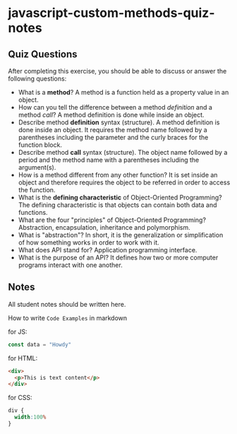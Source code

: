 # javascript-custom-methods-quiz-notes

## Quiz Questions

After completing this exercise, you should be able to discuss or answer the following questions:

- What is a **method**?
A method is a function held as a property value in an object.
- How can you tell the difference between a method
_definition_ and a method _call_?
A method definition is done while inside an object.
- Describe method **definition** syntax (structure).
A method definition is done inside an object. It requires the method name followed by a parentheses including the parameter and the curly braces for the function block.
- Describe method **call** syntax (structure).
The object name followed by a period and the method name with a parentheses including the argument(s).
- How is a method different from any other function?
It is set inside an object and therefore requires the object to be referred in order to access the function.
- What is the **defining characteristic** of
Object-Oriented Programming?
The defining characteristic is that objects can contain both data and functions.
- What are the four "principles" of Object-Oriented Programming?
Abstraction, encapsulation, inheritance and polymorphism.
- What is "abstraction"?
In short, it is the generalization or simplification of how something works in order to work with it.
- What does API stand for?
Application programming interface.
- What is the purpose of an API?
It defines how two or more computer programs interact with one another.

## Notes

All student notes should be written here.


How to write `Code Examples` in markdown

for JS:
```javascript
const data = "Howdy"
```

for HTML:
```html
<div>
  <p>This is text content</p>
</div>
```

for CSS:
```css
div {
  width:100%
}
```
